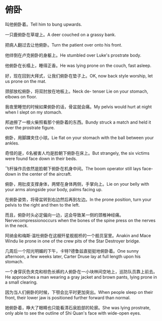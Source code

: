 # 俯卧

<p><span class="chinese">叫他俯卧着。</span><span class="english">Tell him to bung upwards.</span></p>

<p><span class="chinese">一只鹿俯卧在草堤上。</span><span class="english">A deer couched on a grassy bank.</span></p>

<p><span class="chinese">把病人翻过去让他俯卧。</span><span class="english">Turn the patient over onto his front.</span></p>

<p><span class="chinese">他绊倒在卢克俯卧的身躯上。</span><span class="english">He stumbled over Luke's prostrate body.</span></p>

<p><span class="chinese">他俯卧在长榻上，睡得正香。</span><span class="english">He was lying prone on the couch, fast asleep.</span></p>

<p><span class="chinese">好，现在回到大拜式，让我们俯卧在垫子上。</span><span class="english">OK, now back style worship, let us prone on the mat.</span></p>

<p><span class="chinese">颈部放松俯卧，将双肘放在地板上。</span><span class="english">Neck de- tenser Lie on your stomach, elbows on floor.</span></p>

<p><span class="chinese">我夜里睡觉的时候如果俯卧的话，骨盆就会痛。</span><span class="english">My pelvis would hurt at night when I slept on my stomach.</span></p>

<p><span class="chinese">邦迪擦了一根火柴照看那个俯卧着的东西。</span><span class="english">Bundy struck a match and held it over the prostrate figure.</span></p>

<p><span class="chinese">俯卧，用脚踝夹住小球。</span><span class="english">Lie flat on your stomach with the ball between your ankles.</span></p>

<p><span class="chinese">奇怪的是，6名被害人均是脸朝下俯卧在床上。</span><span class="english">But strangely, the six victims were found face down in their beds.</span></p>

<p><span class="chinese">飞杆操作员依然是脸朝下俯卧在机身中间。</span><span class="english">The boom operator still lays face-down in the center of the aircraft.</span></p>

<p><span class="chinese">俯卧，用肚皮支撑身体，两臂在身体两侧，手掌向上。</span><span class="english">Lie on your belly with your arms alongside your body, palms facing up.</span></p>

<p><span class="chinese">在俯卧姿势，将骨盆转到右边然后再到左边。</span><span class="english">In the prone position, turn your pelvis to the right and then to the left.</span></p>

<p><span class="chinese">而且，俯卧时头必定偏向一边，这会导致某一侧的颈椎神经痛。</span><span class="english">Nervecompressionoccurs when the bones of the spine press on the nerves in the neck.</span></p>

<p><span class="chinese">阿纳金和梅斯·温杜俯卧在这艘歼星舰舰桥的一个舰员室里。</span><span class="english">Anakin and Mace Windu lie prone in one of the crew pits of the Star Destroyer bridge.</span></p>

<p><span class="chinese">几周后一个阳光明媚的下午，卡特?德鲁兹直挺挺地俯卧着。</span><span class="english">One sunny afternoon, a few weeks later, Carter Druse lay at full length upon his stomach.</span></p>

<p><span class="chinese">一个身穿灰色夹克和棕色长裤的人俯卧在一小块林间空地上，巡防队员靠上前去。</span><span class="english">He approaches a man wearing a gray jacket and brown pants, lying prone in a small clearing.</span></p>

<p><span class="chinese">因为当人们俯卧的时候，下颚会比平时更加突出。</span><span class="english">When people sleep on their front, their lower jaw is positioned further forward than normal.</span></p>

<p><span class="chinese">她俯卧着，睁大了眼睛也只能看清石泉脸部的轮廓。</span><span class="english">She was lying prostrate, only able to see the outline of Shi Quan's face with wide-open eyes.</span></p>

